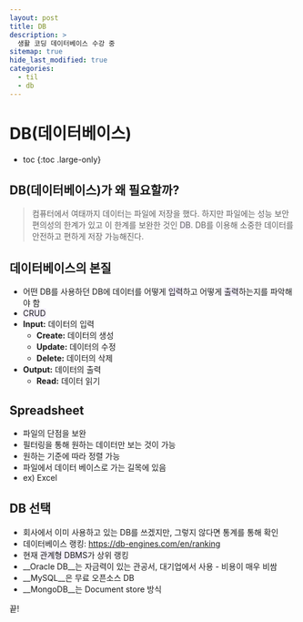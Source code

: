 ```yaml
---
layout: post
title: DB
description: >
  생활 코딩 데이터베이스 수강 중
sitemap: true
hide_last_modified: true
categories:
  - til
  - db
---
```


# DB(데이터베이스)

* toc
{:toc .large-only}

## DB(데이터베이스)가 왜 필요할까?

> 컴퓨터에서 여태까지 데이터는 파일에 저장을 했다. 하지만 파일에는 성능 보안 편의성의 한계가 있고 이 한계를 보완한 것인 <span style='background-color: #f5f0ff'>DB</span>. DB를 이용해 소중한 데이터를 안전하고 편하게 저장 가능해진다.

## 데이터베이스의 본질

- 어떤 DB를 사용하던 DB에 데이터를 어떻게 <span style='background-color: #f5f0ff'>입력</span>하고 어떻게 <span style='background-color: #f5f0ff'>출력</span>하는지를 파악해야 함
- <span style='background-color: #f5f0ff'>CRUD</span>
- __Input:__ 데이터의 입력
  - __Create:__ 데이터의 생성
  - __Update:__ 데이터의 수정
  - __Delete:__ 데이터의 삭제
- __Output:__ 데이터의 출력
  - __Read:__ 데이터 읽기

## Spreadsheet
- 파일의 단점을 보완
- 필터링을 통해 원하는 데이터만 보는 것이 가능
- 원하는 기준에 따라 정렬 가능
- 파일에서 데이터 베이스로 가는 길목에 있음
- ex) Excel

## DB 선택
- 회사에서 이미 사용하고 있는 DB를 쓰겠지만, 그렇지 않다면 통계를 통해 확인
- 데이터베이스 랭킹: <https://db-engines.com/en/ranking>
- 현재 <span style='background-color: #f5f0ff'>관계형 DBMS</span>가 상위 랭킹
- __Oracle DB__는 자금력이 있는 관공서, 대기업에서 사용 - 비용이 매우 비쌈
- __MySQL__은 무료 오픈소스 DB
- __MongoDB__는 Document store 방식

끝!